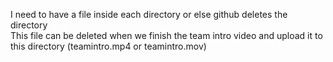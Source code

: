 I need to have a file inside each directory or else github deletes the directory  
This file can be deleted when we finish the team intro video and upload it to this directory (teamintro.mp4 or teamintro.mov)
